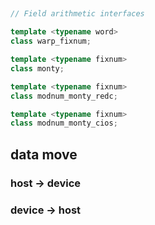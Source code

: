 ##

```cpp
// Field arithmetic interfaces

template <typename word>
class warp_fixnum; 

template <typename fixnum> 
class monty;

template <typename fixnum>
class modnum_monty_redc;

template <typename fixnum>
class modnum_monty_cios;

```

## data move

### host -> device

### device -> host